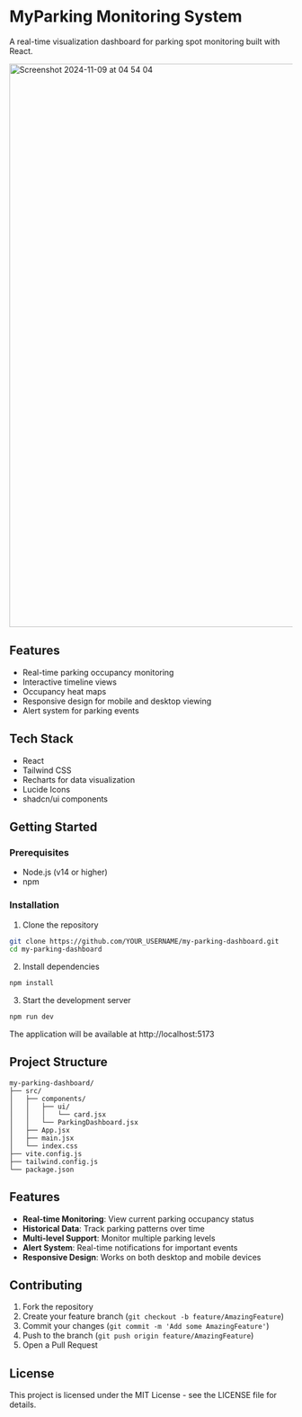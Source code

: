 # MyParking Monitoring System

A real-time visualization dashboard for parking spot monitoring built with React.

<img width="1002" alt="Screenshot 2024-11-09 at 04 54 04" src="https://github.com/user-attachments/assets/fd78cfa7-70d5-4122-903d-8ff0c62077e5">


## Features

- Real-time parking occupancy monitoring
- Interactive timeline views
- Occupancy heat maps
- Responsive design for mobile and desktop viewing
- Alert system for parking events

## Tech Stack

- React
- Tailwind CSS
- Recharts for data visualization
- Lucide Icons
- shadcn/ui components

## Getting Started

### Prerequisites

- Node.js (v14 or higher)
- npm

### Installation

1. Clone the repository
```bash
git clone https://github.com/YOUR_USERNAME/my-parking-dashboard.git
cd my-parking-dashboard
```

2. Install dependencies
```bash
npm install
```

3. Start the development server
```bash
npm run dev
```

The application will be available at http://localhost:5173

## Project Structure

```
my-parking-dashboard/
├── src/
│   ├── components/
│   │   ├── ui/
│   │   │   └── card.jsx
│   │   └── ParkingDashboard.jsx
│   ├── App.jsx
│   ├── main.jsx
│   └── index.css
├── vite.config.js
├── tailwind.config.js
└── package.json
```

## Features

- **Real-time Monitoring**: View current parking occupancy status
- **Historical Data**: Track parking patterns over time
- **Multi-level Support**: Monitor multiple parking levels
- **Alert System**: Real-time notifications for important events
- **Responsive Design**: Works on both desktop and mobile devices

## Contributing

1. Fork the repository
2. Create your feature branch (`git checkout -b feature/AmazingFeature`)
3. Commit your changes (`git commit -m 'Add some AmazingFeature'`)
4. Push to the branch (`git push origin feature/AmazingFeature`)
5. Open a Pull Request

## License

This project is licensed under the MIT License - see the LICENSE file for details.
